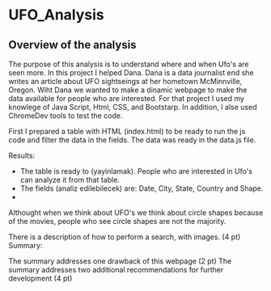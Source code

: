 # UFO_Analysis
## Overview of the analysis

The purpose of this analysis is to understand where and when Ufo's are seen more. In this project I helped Dana. Dana is a data journalist end she writes an article about UFO sightseings at her hometown McMinnville, Oregon.
Wiht Dana we wanted to make a dinamic webpage to make the data available for people who are interested.
For that project I used my knowlege of Java Script, Html, CSS, and Bootstarp. In addition, I alse used ChromeDev tools to test the code.

First I prepared a table with HTML (index.html) to be ready to run the js code and filter the data in the fields. The data was ready in the data.js file.

Results:
- The table is ready to (yayinlamak). People who are interested in Ufo's can analyze it from that table.
- The fields (analiz edilebilecek) are:
  Date, City, State, Country and Shape.
-
Althought when we think about UFO's we think about circle shapes because of the movies, people who see circle shapes are not the majority.

There is a description of how to perform a search, with images. (4 pt)
Summary:

The summary addresses one drawback of this webpage (2 pt)
The summary addresses two additional recommendations for further development (4 pt)
